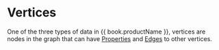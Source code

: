 # Vertices

One of the three types of data in {{ book.productName }}, vertices are nodes in the graph that can have
[Properties](properties.md) and [Edges](edges.md) to other vertices.
